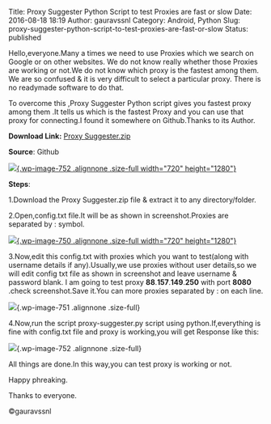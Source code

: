 Title: Proxy Suggester Python Script to test Proxies are fast or slow
Date: 2016-08-18 18:19
Author: gauravssnl
Category: Android, Python
Slug: proxy-suggester-python-script-to-test-proxies-are-fast-or-slow
Status: published

Hello,everyone.Many a times we need to use Proxies which we search on Google or on other websites. We do not know really whether those Proxies are working or not.We do not know which proxy is the fastest among them. We are so confused & it is very difficult to select a particular proxy. There is no readymade software to do that.

To overcome this ,Proxy Suggester Python script gives you fastest proxy among them .It tells us which is the fastest Proxy and you can use that proxy for connecting.I found it somewhere on Github.Thanks to its Author.

**Download Link:** [Proxy Suggester.zip](http://upfile.mobi/iP43bNlQ25Q) 

**Source**: Github

[![](http://gauravssnl.files.wordpress.com/2016/08/screenshot_2016-08-08-00-28-24.png){.wp-image-752 .alignnone .size-full width="720" height="1280"}](http://gauravssnl.files.wordpress.com/2016/08/screenshot_2016-08-08-00-28-24.png)

**Steps**:

1.Download the Proxy Suggester.zip file & extract it to any directory/folder.

2.Open,config.txt file.It will be as shown in screenshot.Proxies are separated by : symbol.

[![](http://gauravssnl.files.wordpress.com/2016/08/screenshot_2016-08-18-23-21-44.png){.wp-image-750 .alignnone .size-full width="720" height="1280"}](http://gauravssnl.files.wordpress.com/2016/08/screenshot_2016-08-18-23-21-44.png)

3.Now,edit this config.txt with proxies which you want to test(along with username details if any).Usually,we use proxies without user details,so we will edit config txt file as shown in screenshot and leave username & password blank. I am going to test proxy **88**.**157**.**149**.**250** with port **8080** .check screenshot.Save it.You can more proxies separated by : on each line.

![](http://i0.wp.com/gauravssnl.files.wordpress.com/2016/08/screenshot_2016-08-18-23-34-48.png?w=528){.wp-image-751 .alignnone .size-full}

4.Now,run the script proxy-suggester.py script using python.If,everything is fine with config.txt file and proxy is working,you will get Response like this:

![](http://i0.wp.com/gauravssnl.files.wordpress.com/2016/08/screenshot_2016-08-08-00-28-24.png?w=528){.wp-image-752 .alignnone .size-full}

All things are done.In this way,you can test proxy is working or not.

Happy phreaking.

Thanks to everyone.

©gauravssnl
